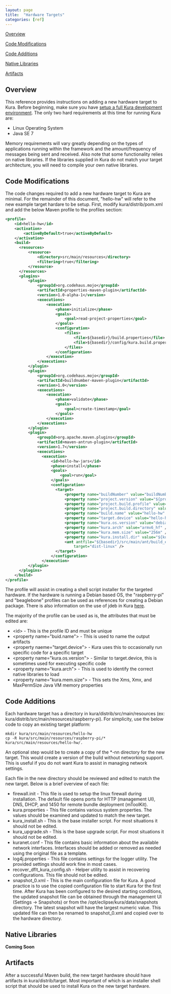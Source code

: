 ```yaml
---
layout: page
title:  "Hardware Targets"
categories: [ref]
---
```


[Overview](#overview)

[Code Modifications](#code-modifications)

[Code Additions](#code-additions)

[Native Libraries](#native-libraries)

[Artifacts](#artifacts)


## Overview
This reference provides instructions on adding a new hardware target to Kura. Before beginning,
make sure you have <a href="http://wiki.eclipse.org/Kura/Getting_Started" target="_blank">setup a full Kura development environment</a>.
The only two hard
requirements at this time for running Kura are:

* Linux Operating System
* Java SE 7

Memory requirements will vary greatly depending on the types of applications running within the
framework and the amount/frequency of messages being sent and received. Also note that some
functionality relies on native libraries. If the libraries supplied in Kura do not match your
target architecture, you will need to compile your own native libraries.

## Code Modifications
The code changes required to add a new hardware target to Kura are minimal. For the remainder
of this document, "hello-hw" will refer to the new example target hardare to be setup. First, modify
kura/distrib/pom.xml and add the below Maven profile to the profiles section:

```xml
<profile>
    <id>hello-hw</id>
    <activation>
        <activeByDefault>true</activeByDefault>
    </activation>
    <build>
      <resources>
          <resource>
              <directory>src/main/resources</directory>
              <filtering>true</filtering>
          </resource>
      </resources>
      <plugins>
          <plugin>
              <groupId>org.codehaus.mojo</groupId>
              <artifactId>properties-maven-plugin</artifactId>
              <version>1.0-alpha-1</version>
              <executions>
                  <execution>
                      <phase>initialize</phase>
                      <goals>
                          <goal>read-project-properties</goal>
                      </goals>
                      <configuration>
                          <files>
                              <file>${basedir}/build.properties</file>
                              <file>${basedir}/config/kura.build.properties</file>
                          </files>
                      </configuration>
                  </execution>
              </executions>
          </plugin>
          <plugin>
              <groupId>org.codehaus.mojo</groupId>
              <artifactId>buildnumber-maven-plugin</artifactId>
              <version>1.0</version>
              <executions>
                  <execution>
                      <phase>validate</phase>
                      <goals>
                          <goal>create-timestamp</goal>
                      </goals>
                  </execution>
              </executions>
          </plugin>
          <plugin>
              <groupId>org.apache.maven.plugins</groupId>
              <artifactId>maven-antrun-plugin</artifactId>
              <version>1.7</version>
              <executions>
                <execution>
                    <id>hello-hw-jars</id>
                    <phase>install</phase>
                    <goals>
                        <goal>run</goal>
                    </goals>
                    <configuration>
                      <target>
                          <property name="buildNumber" value="buildNumber" />
                          <property name="project.version" value="${project.version}" />
                          <property name="project.build.profile" value="${project.build.profile}" />
                          <property name="project.build.directory" value="${project.build.directory}" />
                          <property name="build.name" value="hello-hw" />
                          <property name="target.device" value="hello-hw" />
                          <property name="kura.os.version" value="debian" />
                          <property name="kura.arch" value="armv6_hf" />
                          <property name="kura.mem.size" value="256m" />
                          <property name="kura.install.dir" value="${kura.install.dir}" />
                          <ant antfile="${basedir}/src/main/ant/build_equinox_distrib.xml"
                              target="dist-linux" />
                      </target>
                    </configuration>
                </execution>
          </plugin>
      </plugins>
    </build>
</profile>
```
The profile will assist in creating a shell script installer for the targeted hardware. If the hardware is running a Debian based OS, the "raspberry-pi" and "beaglebone"
profiles can be used as references for creating a Debian package. There is also information on the use of jdeb in Kura [here](http://wiki.eclipse.org/Kura/Use_of_jdeb_in_Kura).

The majority of the profile can be used as is, the attributes that must be edited are:

* \<id> - This is the profile ID and must be unique
* \<property name="buid.name"> - This is used to name the output artifacts
* \<property naeme="target.device"> - Kura uses this to occasionally run specific code for a specific target
* \<property name="kura.os.version"> - Similar to target.device, this is sometimes used for executing specific code
* \<property name="kura.arch"> - This is used to identify the correct native libraries to load
* \<property name="kura.mem.size"> - This sets the Xms, Xmx, and MaxPermSize Java VM memory properties

## Code Additions
Each hardware target has a directory in kura/distrib/src/main/resources (ex: kura/distrib/src/main/resources/raspberry-pi). For simplicity, use the below code to
copy an existing target platform:

```
mkdir kura/src/main/resources/hello-hw
cp -R kura/src/main/resources/raspberry-pi/* kura/src/main/resources/hello-hw/.
```

An optional step would be to create a copy of the *-nn directory for the new target. This would create a version of the build without networking support. This is useful
if you do not want Kura to assist in managing network settings.

Each file in the new directory should be reviewed and edited to match the new target. Below is a brief overview of each file:

* firewall.init - This file is used to setup the linux firewall during installation.  The default file opens ports for HTTP (management UI), DNS, DHCP, and 1450 for remote bundle deployment (mToolKit).
* kura.properties - This file contains various system properties. The values should be examined and updated to match the new target.
* kura_install.sh - This is the base installer script. For most situations it should not be edited.
* kura_upgrade.sh - This is the base upgrade script. For most situations it should not be edited.
* kuranet.conf - This file contains basic information about the available network interfaces. Interfaces should be added or removed as needed using the original file as a template.
* log4j.properties - This file contains settings for the logger utility. The provided settings should work fine in most cases.
* recover_dflt_kura_config.sh - Helper utility to assist in recovering configurations. This file should not be edited.
* snapshot_0.xml - This is the main configuration file for Kura. A good practice is to use the copied configuration file to start Kura for the first time. After Kura has been configured to the desired
starting conditions, the updated snapshot file can be obtained through the management UI (Settings -> Snapshots) or from the /opt/eclipse/kura/data/snapshots directory. The latest snapshot will have the largest numeric value. This updated file can then be renamed to snapshot_0.xml and copied over to the hardware directory.

## Native Libraries
<b>Coming Soon</b>

## Artifacts
After a successful Maven build, the new target hardware should have artifacts in kura/distrib/target. Most important of which is an installer shell script that should be used to install Kura on the new target hardware.
